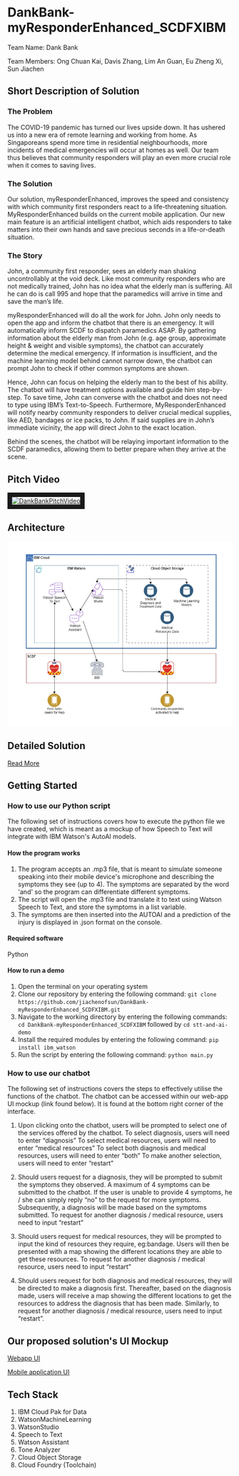 # DankBank-myResponderEnhanced_SCDFXIBM
Team Name: Dank Bank

Team Members: Ong Chuan Kai, Davis Zhang, Lim An Guan, Eu Zheng Xi, Sun Jiachen

## Short Description of Solution
### The Problem
The COVID-19 pandemic has turned our lives upside down. It has ushered us into a new era of remote learning and working from home. As Singaporeans spend more time in residential neighbourhoods, more incidents of medical emergencies will occur at homes as well. Our team thus believes that community responders will play an even more crucial role when it comes to saving lives. 

### The Solution
Our solution, myResponderEnhanced, improves the speed and consistency with which community first responders react to a life-threatening situation. MyResponderEnhanced builds on the current mobile application. Our new main feature is an artificial intelligent chatbot, which aids responders to take matters into their own hands and save precious seconds in a life-or-death situation.

### The Story
John, a community first responder, sees an elderly man shaking uncontrollably at the void deck. Like most community responders who are not medically trained,   John has no idea what the elderly man is suffering. All he can do is call 995 and hope that the paramedics will arrive in time and save the man’s life. 

myResponderEnhanced will do all the work for John. John only needs to open the app and inform the chatbot that there is an emergency. It will automatically inform SCDF to dispatch paramedics ASAP. By gathering information about the elderly man from John (e.g. age group, approximate height & weight and visible symptoms), the chatbot can accurately determine the medical emergency. If information is insufficient, and the machine learning model behind cannot narrow down, the chatbot can prompt John to check if other common symptoms are shown. 

Hence, John can focus on helping the elderly man to the best of his ability. The chatbot will have treatment options available and guide him step-by-step. To save time, John can converse with the chatbot and does not need to type using IBM’s Text-to-Speech. Furthermore, MyResponderEnhanced will notify nearby community responders to deliver crucial medical supplies, like AED, bandages or ice packs, to John. If said supplies are in John’s immediate vicinity, the app will direct John to the exact location. 

Behind the scenes, the chatbot will be relaying important information to the SCDF paramedics, allowing them to better prepare when they arrive at the scene.

## Pitch Video
<a href="http://www.youtube.com/watch?feature=player_embedded&v=vGj9X7jJNYE
" target="_blank"><img src="http://img.youtube.com/vi/vGj9X7jJNYE/0.jpg" 
alt="DankBankPitchVideo" width="720" height="540" border="10" /></a>

## Architecture
![Architecture Diagram](https://github.com/jiachenofsun/DankBank-myResponderEnhanced_SCDFXIBM/blob/main/architecture_diagram.jpg?raw=true)

## Detailed Solution
[Read More](https://docs.google.com/document/d/1A05Hdzwarb6KRHziTSzoAXsjwmgOxC-gNJo1I-aXs6c/edit?usp=sharing)

## Getting Started
### How to use our Python script
The following set of instructions covers how to execute the python file we have created, which is meant as a mockup of how Speech to Text will integrate with IBM Watson's AutoAI models.
#### How the program works
  1. The program accepts an .mp3 file, that is meant to simulate someone speaking into their mobile device's microphone and describing the symptoms they see (up to 4). The symptoms are separated by the word 'and' so the program can differentiate different symptoms.
  2. The script will open the .mp3 file and translate it to text using Watson Speech to Text, and store the symptoms in a list variable.
  3. The symptoms are then inserted into the AUTOAI and a prediction of the injury is displayed in .json format on the console.
#### Required software
  Python
#### How to run a demo
  1. Open the terminal on your operating system
  2. Clone our repository by entering the following command: `git clone https://github.com/jiachenofsun/DankBank-myResponderEnhanced_SCDFXIBM.git`
  3. Navigate to the working directory by entering the following commands: `cd DankBank-myResponderEnhanced_SCDFXIBM` followed by `cd stt-and-ai-demo`
  4. Install the required modules by entering the following command: `pip install ibm_watson`
  5. Run the script by entering the following command: `python main.py`


### How to use our chatbot 
The following set of instructions covers the steps to effectively utilise the functions of the chatbot. The chatbot can be accessed within our web-app UI mockup (link found below). It is found at the bottom right corner of the interface.

1. Upon clicking onto the chatbot, users will be prompted to select one of the services offered by the chatbot. 
To select diagnosis, users will need to enter “diagnosis”
To select medical resources, users will need to enter “medical resources”
To select both diagnosis and medical resources, users will need to enter “both”
To make another selection, users will need to enter “restart”

2. Should users request for a diagnosis, they will be prompted to submit the symptoms they observed. A maximum of 4 symptoms can be submitted to the chatbot. If the user is unable to provide 4 symptoms, he / she can simply reply “no” to the request for more symptoms. Subsequently, a diagnosis will be made based on the symptoms submitted. To request for another diagnosis / medical resource, users need to input “restart”

3. Should users request for medical resources, they will be prompted to input the kind of resources they require, eg:bandage. Users will then be presented with a map showing the different locations they are able to get these resources. To request for another diagnosis / medical resource, users need to input “restart”

4. Should users request for both diagnosis and medical resources, they will be directed to make a diagnosis first. Thereafter, based on the diagnosis made, users will receive a map showing the different locations to get the resources to address the diagnosis that has been made. Similarly, to request for another diagnosis / medical resource, users need to input “restart”. 

  
## Our proposed solution's UI Mockup
[Webapp UI](https://myresponderenhanced.mybluemix.net/)

[Mobile application UI](https://snack.expo.io/@aderty/myresponder-enhanced)

## Tech Stack
1. IBM Cloud Pak for Data
2. WatsonMachineLearning
3. WatsonStudio
4. Speech to Text
5. Watson Assistant
6. Tone Analyzer
7. Cloud Object Storage
8. Cloud Foundry (Toolchain)
